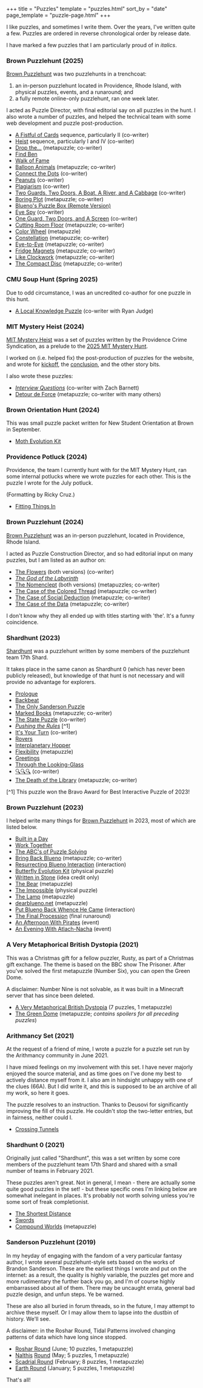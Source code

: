 +++
title = "Puzzles"
template = "puzzles.html"
sort_by = "date"
page_template = "puzzle-page.html"
+++

I like puzzles, and sometimes I write them. Over the years, I've written quite a few. Puzzles are ordered in reverse chronological order by release date.

I have marked a few puzzles that I am particularly proud of in *italics*.

### Brown Puzzlehunt (2025)

[Brown Puzzlehunt](https://www.brownpuzzlehunt.com/) was two puzzlehunts in a trenchcoat: 

1) an in-person puzzlehunt located in Providence, Rhode Island, with physical puzzles, events, and a runaround; and
2) a fully remote online-only puzzlehunt, ran one week later.

I acted as Puzzle Director, with final editorial say on all puzzles in the hunt. I also wrote a number of puzzles, and helped the technical team with some web development and puzzle post-production.

+ [A Fistful of Cards](https://www.brownpuzzlehunt.com/puzzle/a-fistful-of-cards) sequence, particularly II (co-writer)
+ [Heist](https://www.brownpuzzlehunt.com/puzzle/heist) sequence, particularly I and IV (co-writer)
+ [Drop the...](https://www.brownpuzzlehunt.com/puzzle/drop-the) (metapuzzle; co-writer)
+ [Find Ben](https://www.brownpuzzlehunt.com/puzzle/find-ben)
+ [Walk of Fame](https://www.brownpuzzlehunt.com/puzzle/walk-of-fame)
+ [Balloon Animals](https://www.brownpuzzlehunt.com/puzzle/balloon-animals) (metapuzzle; co-writer)
+ [Connect the Dots](https://www.brownpuzzlehunt.com/puzzle/connect-the-dots) (co-writer)
+ [Peanuts](https://www.brownpuzzlehunt.com/puzzle/peanuts) (co-writer)
+ [Plagiarism](https://www.brownpuzzlehunt.com/puzzle/plagiarism) (co-writer)
+ [Two Guards, Two Doors, A Boat, A River, and A Cabbage](https://www.brownpuzzlehunt.com/puzzle/two-guards-river) (co-writer)
+ [Boring Plot](https://www.brownpuzzlehunt.com/puzzle/boring-plot) (metapuzzle; co-writer)
+ [Blueno's Puzzle Box (Remote Version)](https://www.brownpuzzlehunt.com/puzzle/bluenos-puzzle-box)
+ [Eye Spy](https://www.brownpuzzlehunt.com/puzzle/eye-spy) (co-writer)
+ [One Guard, Two Doors, and A Screen](https://www.brownpuzzlehunt.com/puzzle/one-guard-screen) (co-writer)
+ [Cutting Room Floor](https://www.brownpuzzlehunt.com/puzzle/cutting-room-floor) (metapuzzle; co-writer)
+ [Color Wheel](https://www.brownpuzzlehunt.com/puzzle/color-wheel) (metapuzzle)
+ [Constellation](https://www.brownpuzzlehunt.com/puzzle/constellation) (metapuzzle; co-writer)
+ [Eye-to-Eye](https://www.brownpuzzlehunt.com/puzzle/eye-to-eye) (metapuzzle; co-writer)
+ [Fridge Magnets](https://www.brownpuzzlehunt.com/puzzle/fridge-magnets) (metapuzzle; co-writer)
+ [Like Clockwork](https://www.brownpuzzlehunt.com/puzzle/like-clockwork) (metapuzzle; co-writer)
+ [The Compact Disc](https://www.brownpuzzlehunt.com/puzzle/the-compact-disc) (metapuzzle; co-writer)

### CMU Soup Hunt (Spring 2025)

Due to odd circumstance, I was an uncredited co-author for one puzzle in this hunt.

+ [A Local Knowledge Puzzle](https://puzzlehunt.club.cc.cmu.edu/puzzle/28001/view/) (co-writer with Ryan Judge)

### MIT Mystery Heist (2024)

[MIT Mystery Heist](https://mitmysteryheist.com) was a set of puzzles written by the Providence Crime Syndication, as a prelude to the [2025 MIT Mystery Hunt](https://www.mitmh2025.com/).

I worked on (i.e. helped fix) the post-production of puzzles for the website, and wrote for [kickoff](https://drive.google.com/file/d/1yySMY0nkYXhKLaNrj6XVjvr0MU9ODGtc/view), the [conclusion](https://mitmysteryheist.com/Conclusion.pdf), and the other story bits.

I also wrote these puzzles:

+ [*Interview Questions*](https://mitmysteryheist.com/puzzles/expert/interview/) (co-writer with Zach Barnett)
+ [Detour de Force](https://mitmysteryheist.com/puzzles/expert/supermeta/) (metapuzzle; co-writer with many others)

### Brown Orientation Hunt (2024)

This was small puzzle packet written for New Student Orientation at Brown in September.

+ [Moth Evolution Kit](https://brownpuzzle.club/archive/orientation2024.pdf)

### Providence Potluck (2024)

Providence, the team I currently hunt with for the MIT Mystery Hunt, ran some internal potlucks where we wrote puzzles for each other. This is the puzzle I wrote for the July potluck.

(Formatting by Ricky Cruz.)

+ [Fitting Things In](https://docs.google.com/document/d/1ymekiz__xmrgw7yJyjt134ozkUa-7IzX14my_xCMo7Y/edit?tab=t.0)

### Brown Puzzlehunt (2024)

[Brown Puzzlehunt](https://2024.brownpuzzlehunt.com) was an in-person puzzlehunt, located in Providence, Rhode Island. 

I acted as Puzzle Construction Director, and so had editorial input on many puzzles, but I am listed as an author on:

+ [The Flowers](https://2024.brownpuzzlehunt.com/puzzle/flowers) (both versions) (co-writer)
+ [*The God of the Labyrinth*](../fiction/labyrinth/)
+ [The Nomenclept](https://2024.brownpuzzlehunt.com/puzzle/nomenclept-puzz) (both versions) (metapuzzles; co-writer)
+ [The Case of the Colored Thread](https://2024.brownpuzzlehunt.com/majorcase/colored-thread) (metapuzzle; co-writer)
+ [The Case of Social Deduction](https://2024.brownpuzzlehunt.com/majorcase/social-deduction) (metapuzzle; co-writer)
+ [The Case of the Data](https://2024.brownpuzzlehunt.com/majorcase/data) (metapuzzle; co-writer)

I don't know why they all ended up with titles starting with 'the'. It's a funny coincidence.

### Shardhunt (2023)

[Shardhunt](https://shardhunt.com/) was a puzzlehunt written by some members of the puzzlehunt team 17th Shard.

It takes place in the same canon as Shardhunt 0 (which has never been publicly released), but knowledge of that hunt is not necessary and will provide no advantage for explorers.

+ [Prologue](https://shardhunt.com/prologue)
+ [Backbeat](https://shardhunt.com/puzzle/backbeat)
+ [The Only Sanderson Puzzle](https://shardhunt.com/puzzle/the-only-sanderson-puzzle)
+ [Marked Books](https://shardhunt.com/puzzle/marked-books) (metapuzzle; co-writer)
+ [The State Puzzle](https://shardhunt.com/puzzle/state-puzzle) (co-writer)
+ [*Pushing the Rules*](https://shardhunt.com/puzzle/pushing-the-rules) [^1]
+ [It's Your Turn](https://shardhunt.com/puzzle/its-your-turn) (co-writer)
+ [Rovers](https://shardhunt.com/puzzle/rovers)
+ [Interplanetary Hopper](https://shardhunt.com/puzzle/interplanetary-hopper)
+ [Flexibility](https://shardhunt.com/puzzle/flexibility) (metapuzzle)
+ [Greetings](https://shardhunt.com/puzzle/greetings)
+ [Through the Looking-Glass](https://shardhunt.com/puzzle/through-the-looking-glass)
+ [🔍🔍🔍](https://shardhunt.com/puzzle/magnifying-glasses) (co-writer)
+ [The Death of the Library](https://shardhunt.com/puzzle/death-of-the-library) (metapuzzle; co-writer)

[^1] This puzzle won the Bravo Award for Best Interactive Puzzle of 2023!

### Brown Puzzlehunt (2023)

I helped write many things for [Brown Puzzlehunt](https://2023.brownpuzzlehunt.com) in 2023, most of which are listed below.

+ [Built in a Day](https://2023.brownpuzzlehunt.com/puzzle/built-in-a-day)
+ [Work Together](https://2023.brownpuzzlehunt.com/puzzle/work-together)
+ [The ABC's of Puzzle Solving](https://2023.brownpuzzlehunt.com/puzzle/the-abcs)
+ [Bring Back Blueno](https://2023.brownpuzzlehunt.com/puzzle/bring-back-blueno) (metapuzzle; co-writer)
+ [Resurrecting Blueno Interaction](resurrecting-blueno) (interaction)
+ [Butterfly Evolution Kit](https://2023.brownpuzzlehunt.com/puzzle/butterfly-evolution-kit) (physical puzzle)
+ [Written in Stone](https://2023.brownpuzzlehunt.com/puzzle/written-in-stone) (idea credit only)
+ [The Bear](https://2023.brownpuzzlehunt.com/puzzle/the-bear) (metapuzzle)
+ [The Impossible](https://2023.brownpuzzlehunt.com/puzzle/the-impossible) (physical puzzle)
+ [The Lamp](https://2023.brownpuzzlehunt.com/puzzle/the-lamp) (metapuzzle)
+ [dearblueno.net](https://2023.brownpuzzlehunt.com/puzzle/dear-blueno-meta) (metapuzzle)
+ [Put Blueno Back Whence He Came](https://2023.brownpuzzlehunt.com/puzzle/put-blueno-back) (interaction)
+ [The Final Procession](https://2023.brownpuzzlehunt.com/puzzle/final-procession) (final runaround)
+ [An Afternoon With Pirates](https://2023.brownpuzzlehunt.com/puzzle/pirates) (event)
+ [An Evening With Atlach-Nacha](https://2023.brownpuzzlehunt.com/puzzle/atlach-nacha) (event)

### A Very Metaphorical British Dystopia (2021)

This was a Christmas gift for a fellow puzzler, Rusty, as part of a Christmas gift exchange. The theme is based on the BBC show The Prisoner. After you've solved the first metapuzzle (Number Six), you can open the Green Dome.

A disclaimer: Number Nine is not solvable, as it was built in a Minecraft server that has since been deleted.

+ [A Very Metaphorical British Dystopia](avmbd.pdf) (7 puzzles, 1 metapuzzle)
+ [The Green Dome](greendome.pdf) (metapuzzle; *contains spoilers for all preceding puzzles*)

### Arithmancy Set (2021)

At the request of a friend of mine, I wrote a puzzle for a puzzle set run by the Arithmancy community in June 2021.

I have mixed feelings on my involvement with this set. I have never majorly enjoyed the source material, and as time goes on I've done my best to actively distance myself from it. I also am in hindsight unhappy with one of the clues (66A). But I did write it, and this is supposed to be an archive of all my work, so here it goes.

The puzzle resolves to an instruction. Thanks to Deusovi for significantly improving the fill of this puzzle. He couldn't stop the two-letter entries, but in fairness, neither could I.

+ [Crossing Tunnels](https://docs.google.com/spreadsheets/d/1-G_87Exe61pBl7xg_ZFNLmS8ZyafRXeZVw628vHUU_Q/edit#gid=1258140856)

### Shardhunt 0 (2021)

Originally just called "Shardhunt", this was a set written by some core members of the puzzlehunt team 17th Shard and shared with a small number of teams in February 2021.

These puzzles aren't great. Not in general, I mean - there are actually some quite good puzzles in the set! - but these specific ones I'm linking below are somewhat inelegant in places. It's probably not worth solving unless you're some sort of freak completionist.

+ [The Shortest Distance](https://drive.google.com/file/d/1zPSPwuTnXRAKLP_BP846FubXSiDvekiO/view)
+ [Swords](https://drive.google.com/file/d/1uQpXUuwTEzps4P0WjxanUyB8Dp32Is6H/view)
+ [Compound Worlds](https://drive.google.com/file/d/1cRHhYSgKbvD9BO7uXcsAa-g1SekiAbsn/view) (metapuzzle)

### Sanderson Puzzlehunt (2019)

In my heyday of engaging with the fandom of a very particular fantasy author, I wrote several puzzlehunt-style sets based on the works of Brandon Sanderson. These are the earliest things I wrote and put on the internet: as a result, the quality is highly variable, the puzzles get more and more rudimentary the further back you go, and I'm of course highly embarrassed about all of them. There may be uncaught errata, general bad puzzle design, and unfun steps. Ye be warned.

These are also all buried in forum threads, so in the future, I may attempt to archive these myself. Or I may allow them to lapse into the dustbin of history. We'll see.

A disclaimer: in the Roshar Round, Tidal Patterns involved changing patterns of data which have long since stopped.

+ [Roshar Round](https://www.17thshard.com/forum/topic/85370-sanderson-puzzlehunt-nalthis-round/?page=3#comment-876666) (June; 10 puzzles, 1 metapuzzle)
+ [Nalthis](https://www.17thshard.com/forum/topic/85370-sanderson-puzzlehunt-nalthis-round/?page=3#comment-873192) [Round](https://www.17thshard.com/forum/topic/85370-sanderson-puzzlehunt-nalthis-round/?page=3#comment-873439) (May; 5 puzzles, 1 metapuzzle)
+ [Scadrial Round](https://www.17thshard.com/forum/topic/83672-sanderson-puzzlehunt-scadrial-round/?page=2#comment-815817) (February; 8 puzzles, 1 metapuzzle)
+ [Earth Round](https://www.17thshard.com/forum/topic/83377-sanderson-puzzlehunt-earth-round/?page=3#comment-806367) (January; 5 puzzles, 1 metapuzzle)

That's all!